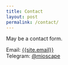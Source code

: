 ```yaml
---
title: Contact
layout: post
permalink: /contact/
---
```


May be a contact form.

Email: <a href="mailto:{{site.email}}">{{site.email}}</a><br>
Telegram: <a href="https://t.me/mioscape">@mioscape</a>
